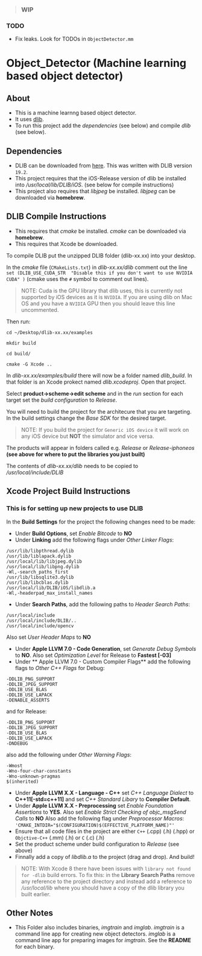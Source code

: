>### WIP

### TODO

* Fix leaks. Look for TODOs in `ObjectDetector.mm`

Object_Detector (Machine learning based object detector)
===============

## About

- This is a machine learnng based object detector.
- It uses [dlib](http://dlib.net).
- To run this project add the *dependencies* (see below) and compile *dlib* (see below).

## Dependencies

- DLIB can be downloaded from [here](http://dlib.net). This was written with DLIB version `19.2`.
- This project requires that the iOS-Release version of dlib be installed into */usr/local/lib/DLIB/iOS*. (see below for compile instructions)
- This project also requires that *libjpeg* be installed. *libjpeg* can be downloaded via **homebrew**.

## DLIB Compile Instructions

- This requires that *cmake* be installed. *cmake* can be downloaded via **homebrew**.
- This requires that Xcode be downloaded.

To compile DLIB put the unzipped DLIB folder (dlib-xx.xx) into your desktop. 

In the *cmake* file (`CMakeLists.txt`) in *dlib-xx.xx/dlib* comment out the line  `set (DLIB_USE_CUDA_STR 
"Disable this if you don't want to use NVIDIA CUDA" )` (cmake uses the `#` symbol to comment out lines).

>NOTE: Cuda is the GPU library that dlib uses, this is currently not supported by iOS devices as it is `NVIDIA`. If you are using dlib on Mac OS and you have a `NVIDIA` GPU then you should leave this line uncommented.

Then run:

`cd ~/Desktop/dlib-xx.xx/examples`

`mkdir build`

`cd build/`

`cmake -G Xcode ..`


In *dlib-xx.xx/examples/build* there will now be a folder named *dlib_build*. In that folder is an Xcode prokect named *dlib.xcodeproj*. Open that project.

Select **product->scheme->edit scheme** and in the *run* section for each target set the *build configuration* to *Release*.

You will need to build the project for the architecure that you are targeting. In the build settings change the *Base SDK* for the desired target.

>NOTE: If you build the project for `Generic iOS device` it will work on any iOS device but **NOT** the simulator and vice versa.

The products will appear in folders called e.g. *Release* or *Release-iphoneos* **(see above for where to put the libraries you just built)**

The contents of *dlib-xx.xx/dlib* needs to be copied to */usr/local/include/DLIB*

## Xcode Project Build Instructions

### This is for setting up new projects to use DLIB

In the **Build Settings** for the project the following changes need to be made:

- Under **Build Options**, set *Enable Bitcode* to **NO**
- Under **Linking** add the following flags under *Other Linker Flags*:
```
/usr/lib/libpthread.dylib
/usr/lib/liblapack.dylib
/usr/local/lib/libjpeg.dylib
/usr/local/lib/libpng.dylib
-Wl,-search_paths_first
/usr/lib/libsqlite3.dylib
/usr/lib/libcblas.dylib
/usr/local/lib/DLIB/iOS/libdlib.a
-Wl,-headerpad_max_install_names
```
- Under **Search Paths**, add the following paths to *Header Search Paths*:
```
/usr/local/include
/usr/local/include/DLIB/..
/usr/local/include/opencv
```
Also set *User Header Maps* to **NO**
- Under **Apple LLVM 7.0 - Code Generation**, set *Generate Debug Symbols* to **NO**. Also set *Optimization Level* for Release to **Fastest [-03]**
- Under ** Apple LLVM 7.0 - Custom Compiler Flags** add the following flags to *Other C++ Flags* for Debug:
```
-DDLIB_PNG_SUPPORT
-DDLIB_JPEG_SUPPORT
-DDLIB_USE_BLAS
-DDLIB_USE_LAPACK
-DENABLE_ASSERTS
```
and for Release:
```
-DDLIB_PNG_SUPPORT
-DDLIB_JPEG_SUPPORT
-DDLIB_USE_BLAS
-DDLIB_USE_LAPACK
-DNDEBUG
```
also add the following under *Other Warning Flags*:
```
-Wmost
-Wno-four-char-constants
-Wno-unknown-pragmas
$(inherited)
```

- Under **Apple LLVM X.X - Language - C++** set *C++ Language Dialect* to **C++11[-std=c++11]** and set *C++ Standard Libary* to **Compiler Default**.
- Under **Apple LLVM X.X - Preprocessing** set *Enable Foundation Assertions* to **YES**. Also set *Enable Strict Checking of objc_msgSend Calls* to **NO**
Also add the following flag under *Preprocessor Macros*: `'CMAKE_INTDIR="$(CONFIGURATION)$(EFFECTIVE_PLATFORM_NAME)"'`
- Ensure that all code files in the project are either `C++` (.cpp) (.h) (.hpp) or `Objctive-C++` (.mm) (.h) or `C` (.c) (.h)
- Set the product scheme under build configuration to *Release* (see above)
- Finnally add a copy of *libdlib.a* to the project (drag and drop). And build!

>NOTE: With Xcode 8 there have been issues with `library not found for -dlib` build errors. To fix this: in the **Library Search Paths** remove any reference to the project directory and instead add a reference to */usr/local/lib* where you should have a copy of the dlib library you built earlier.

## Other Notes

- This Folder also includes binaries, *imgtrain* and *imglab*. *imgtrain* is a command line app for creating new object detectors. *imglab* is a command line app for preparing images for *imgtrain*. See the **README** for each binary.

